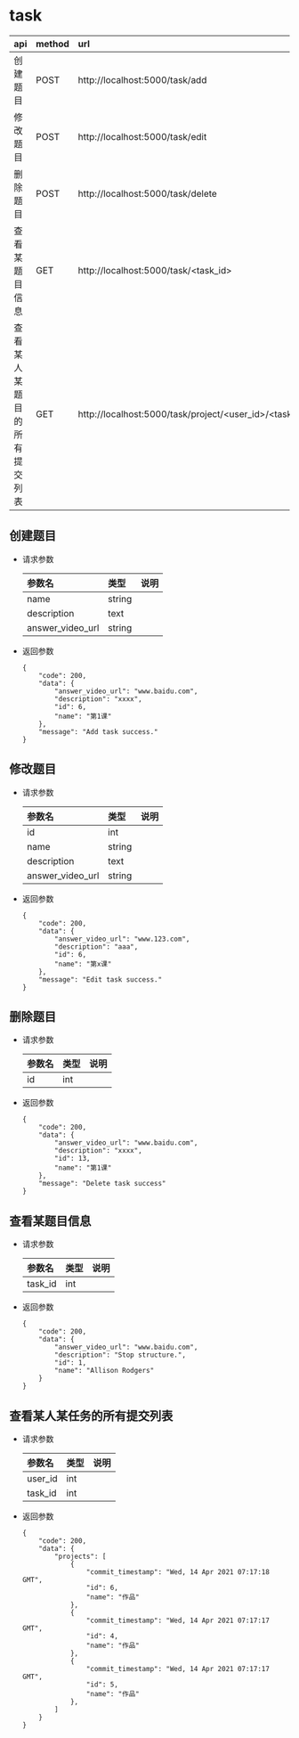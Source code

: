 # task

| api | method| url |
| :-----| :---- | :---- |
| 创建题目 | POST | http://localhost:5000/task/add
| 修改题目 | POST | http://localhost:5000/task/edit
| 删除题目 | POST | http://localhost:5000/task/delete
| 查看某题目信息| GET | http://localhost:5000/task/<task_id>
| 查看某人某题目的所有提交列表| GET| http://localhost:5000/task/project/<user_id>/<task_id>

## 创建题目
- 请求参数
    
    | 参数名 | 类型| 说明 |
    | :-----| :---- | :---- |
    | name | string | 
    | description | text| 
    | answer_video_url | string | 

- 返回参数
    ```
    {
        "code": 200,
        "data": {
            "answer_video_url": "www.baidu.com",
            "description": "xxxx",
            "id": 6,
            "name": "第1课"
        },
        "message": "Add task success."
    }
    ```

## 修改题目
- 请求参数
    
    | 参数名 | 类型| 说明 |
    | :-----| :---- | :---- |
    | id | int | 
    | name | string |
    | description | text| 
    | answer_video_url | string | 

- 返回参数

    ```
    {
        "code": 200,
        "data": {
            "answer_video_url": "www.123.com",
            "description": "aaa",
            "id": 6,
            "name": "第x课"
        },
        "message": "Edit task success."
    }
    ```
  

## 删除题目
- 请求参数
    
    | 参数名 | 类型| 说明 |
    | :-----| :---- | :---- |
    | id | int | 

- 返回参数
    ```
    {
        "code": 200,
        "data": {
            "answer_video_url": "www.baidu.com",
            "description": "xxxx",
            "id": 13,
            "name": "第1课"
        },
        "message": "Delete task success"
    }
    ```

## 查看某题目信息
- 请求参数
    
    | 参数名 | 类型| 说明 |
    | :-----| :---- | :---- |
    | task_id | int |

- 返回参数
    ```
    {
        "code": 200,
        "data": {
            "answer_video_url": "www.baidu.com",
            "description": "Stop structure.",
            "id": 1,
            "name": "Allison Rodgers"
        }
    }
    ```

## 查看某人某任务的所有提交列表
- 请求参数
    
    | 参数名 | 类型| 说明 |
    | :-----| :---- | :---- |
    | user_id | int | 
    | task_id | int |

- 返回参数
    ```
    {
        "code": 200,
        "data": {
            "projects": [
                {
                    "commit_timestamp": "Wed, 14 Apr 2021 07:17:18 GMT",
                    "id": 6,
                    "name": "作品"
                },
                {
                    "commit_timestamp": "Wed, 14 Apr 2021 07:17:17 GMT",
                    "id": 4,
                    "name": "作品"
                },
                {
                    "commit_timestamp": "Wed, 14 Apr 2021 07:17:17 GMT",
                    "id": 5,
                    "name": "作品"
                },
            ]
        }
    }
    ```